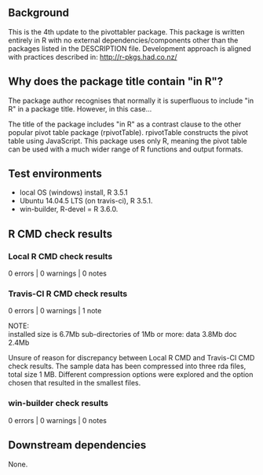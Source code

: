 ## Background

This is the 4th update to the pivottabler package.
This package is written entirely in R with no external dependencies/components other than the packages listed in the DESCRIPTION file.
Development approach is aligned with practices described in:
http://r-pkgs.had.co.nz/

## Why does the package title contain "in R"?

The package author recognises that normally it is superfluous to include "in R" in a package title.  However, in this case...

The title of the package includes "in R" as a contrast clause to the other popular pivot table package (rpivotTable).  rpivotTable constructs the pivot table using JavaScript.  This package uses only R, meaning the pivot table can be used with a much wider range of R functions and output formats.

## Test environments

* local OS (windows) install, R 3.5.1
* Ubuntu 14.04.5 LTS (on travis-ci), R 3.5.1.
* win-builder, R-devel = R 3.6.0.

## R CMD check results

### Local R CMD check results

0 errors | 0 warnings | 0 notes

### Travis-CI R CMD check results

0 errors | 0 warnings | 1 note

NOTE:  
  installed size is  6.7Mb
  sub-directories of 1Mb or more:
    data   3.8Mb
    doc    2.4Mb

Unsure of reason for discrepancy between Local R CMD and Travis-CI CMD check results. The sample data has been compressed into three rda files, total size 1 MB. Different compression options were explored and the option chosen that resulted in the smallest files.

### win-builder check results

0 errors | 0 warnings | 0 notes

## Downstream dependencies

None.
